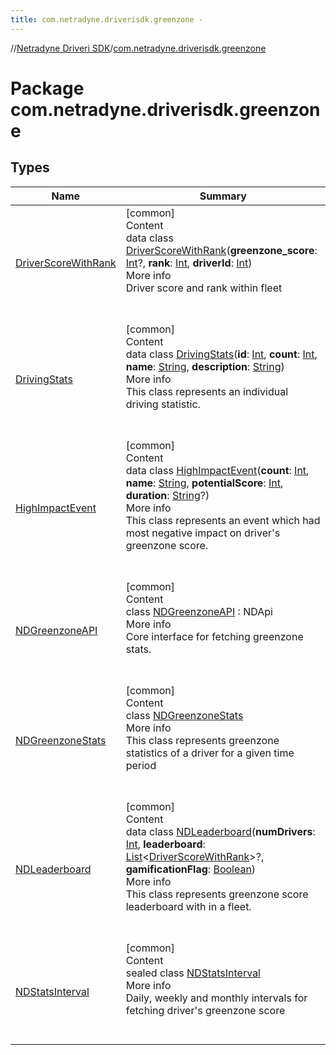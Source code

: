 ```yaml
---
title: com.netradyne.driverisdk.greenzone -
---
```

//[Netradyne Driveri SDK](../index.md)/[com.netradyne.driverisdk.greenzone](index.md)



# Package com.netradyne.driverisdk.greenzone  


## Types  
  
|  Name|  Summary| 
|---|---|
| <a name="com.netradyne.driverisdk.greenzone/DriverScoreWithRank///PointingToDeclaration/"></a>[DriverScoreWithRank](-driver-score-with-rank/index.md)| <a name="com.netradyne.driverisdk.greenzone/DriverScoreWithRank///PointingToDeclaration/"></a>[common]  <br>Content  <br>data class [DriverScoreWithRank](-driver-score-with-rank/index.md)(**greenzone_score**: [Int](https://kotlinlang.org/api/latest/jvm/stdlib/kotlin/-int/index.html)?, **rank**: [Int](https://kotlinlang.org/api/latest/jvm/stdlib/kotlin/-int/index.html), **driverId**: [Int](https://kotlinlang.org/api/latest/jvm/stdlib/kotlin/-int/index.html))  <br>More info  <br>Driver score and rank within fleet  <br><br><br>
| <a name="com.netradyne.driverisdk.greenzone/DrivingStats///PointingToDeclaration/"></a>[DrivingStats](-driving-stats/index.md)| <a name="com.netradyne.driverisdk.greenzone/DrivingStats///PointingToDeclaration/"></a>[common]  <br>Content  <br>data class [DrivingStats](-driving-stats/index.md)(**id**: [Int](https://kotlinlang.org/api/latest/jvm/stdlib/kotlin/-int/index.html), **count**: [Int](https://kotlinlang.org/api/latest/jvm/stdlib/kotlin/-int/index.html), **name**: [String](https://kotlinlang.org/api/latest/jvm/stdlib/kotlin/-string/index.html), **description**: [String](https://kotlinlang.org/api/latest/jvm/stdlib/kotlin/-string/index.html))  <br>More info  <br>This class represents an individual driving statistic.  <br><br><br>
| <a name="com.netradyne.driverisdk.greenzone/HighImpactEvent///PointingToDeclaration/"></a>[HighImpactEvent](-high-impact-event/index.md)| <a name="com.netradyne.driverisdk.greenzone/HighImpactEvent///PointingToDeclaration/"></a>[common]  <br>Content  <br>data class [HighImpactEvent](-high-impact-event/index.md)(**count**: [Int](https://kotlinlang.org/api/latest/jvm/stdlib/kotlin/-int/index.html), **name**: [String](https://kotlinlang.org/api/latest/jvm/stdlib/kotlin/-string/index.html), **potentialScore**: [Int](https://kotlinlang.org/api/latest/jvm/stdlib/kotlin/-int/index.html), **duration**: [String](https://kotlinlang.org/api/latest/jvm/stdlib/kotlin/-string/index.html)?)  <br>More info  <br>This class represents an event which had most negative impact on driver's greenzone score.  <br><br><br>
| <a name="com.netradyne.driverisdk.greenzone/NDGreenzoneAPI///PointingToDeclaration/"></a>[NDGreenzoneAPI](-n-d-greenzone-a-p-i/index.md)| <a name="com.netradyne.driverisdk.greenzone/NDGreenzoneAPI///PointingToDeclaration/"></a>[common]  <br>Content  <br>class [NDGreenzoneAPI](-n-d-greenzone-a-p-i/index.md) : NDApi  <br>More info  <br>Core interface for fetching greenzone stats.  <br><br><br>
| <a name="com.netradyne.driverisdk.greenzone/NDGreenzoneStats///PointingToDeclaration/"></a>[NDGreenzoneStats](-n-d-greenzone-stats/index.md)| <a name="com.netradyne.driverisdk.greenzone/NDGreenzoneStats///PointingToDeclaration/"></a>[common]  <br>Content  <br>class [NDGreenzoneStats](-n-d-greenzone-stats/index.md)  <br>More info  <br>This class represents greenzone statistics of a driver for a given time period  <br><br><br>
| <a name="com.netradyne.driverisdk.greenzone/NDLeaderboard///PointingToDeclaration/"></a>[NDLeaderboard](-n-d-leaderboard/index.md)| <a name="com.netradyne.driverisdk.greenzone/NDLeaderboard///PointingToDeclaration/"></a>[common]  <br>Content  <br>data class [NDLeaderboard](-n-d-leaderboard/index.md)(**numDrivers**: [Int](https://kotlinlang.org/api/latest/jvm/stdlib/kotlin/-int/index.html), **leaderboard**: [List](https://kotlinlang.org/api/latest/jvm/stdlib/kotlin.collections/-list/index.html)<[DriverScoreWithRank](-driver-score-with-rank/index.md)>?, **gamificationFlag**: [Boolean](https://kotlinlang.org/api/latest/jvm/stdlib/kotlin/-boolean/index.html))  <br>More info  <br>This class represents greenzone score leaderboard with in a fleet.  <br><br><br>
| <a name="com.netradyne.driverisdk.greenzone/NDStatsInterval///PointingToDeclaration/"></a>[NDStatsInterval](-n-d-stats-interval/index.md)| <a name="com.netradyne.driverisdk.greenzone/NDStatsInterval///PointingToDeclaration/"></a>[common]  <br>Content  <br>sealed class [NDStatsInterval](-n-d-stats-interval/index.md)  <br>More info  <br>Daily, weekly and monthly intervals for fetching driver's greenzone score  <br><br><br>

